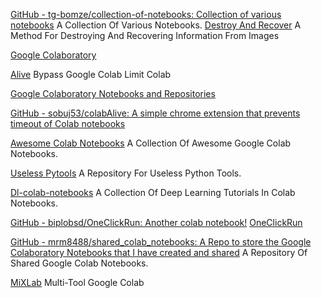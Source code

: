 
[GitHub - tg-bomze/collection-of-notebooks: Сollection of various notebooks](https://github.com/tg-bomze/collection-of-notebooks)
A Collection Of Various Notebooks.
[Destroy And Recover](https://colab.research.google.com/github/tg-bomze/collection-of-notebooks/blob/master/Destroy_n_Recover.ipynb)
A Method For Destroying And Recovering Information From Images

[Google Colaboratory](https://colab.research.google.com/)

[Alive](https://greasyfork.org/en/scripts/418770-colab-alive)
Bypass Google Colab Limit Colab

[Google Colaboratory Notebooks and Repositories](https://github.com/firmai/awesome-google-colab)

[GitHub - sobuj53/colabAlive: A simple chrome extension that prevents timeout of Colab notebooks](https://github.com/sobuj53/colabAlive)

[Awesome Colab Notebooks](https://github.com/amrzv/awesome-colab-notebooks)
A Collection Of Awesome Google Colab Notebooks.

[Useless Pytools](https://colab.research.google.com/github/aicrumb/useless-pytools/blob/main/useless_py.ipynb)
A Repository For Useless Python Tools.

[Dl-colab-notebooks](https://github.com/styler00dollar/dl-colab-notebooks)
A Collection Of Deep Learning Tutorials In Colab Notebooks.

[GitHub - biplobsd/OneClickRun: Another colab notebook!](https://github.com/biplobsd/OneClickRun)
[OneClickRun](https://colab.research.google.com/github/biplobsd/OneClickRun/blob/master/OneClickRun.ipynb)

[GitHub - mrm8488/shared_colab_notebooks: A Repo to store the Google Colaboratory Notebooks that I have created and shared](https://github.com/mrm8488/shared_colab_notebooks)
A Repository Of Shared Google Colab Notebooks.

[MiXLab](https://colab.research.google.com/github/shirooo39/MiXLab/blob/master/MiXLab.ipynb)
Multi-Tool Google Colab
